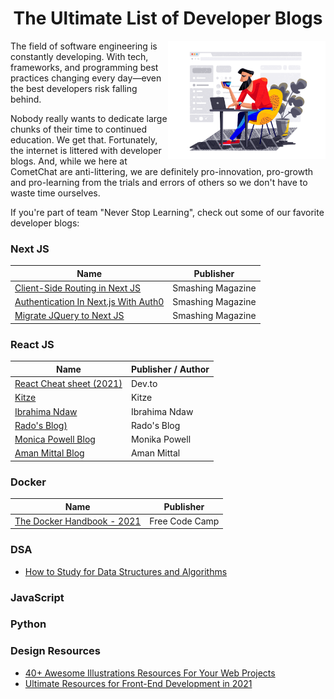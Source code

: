 
<h1 align="center">The Ultimate List of Developer Blogs</h1>

<img src="https://github.com/Subhampreet/DEV-Blogs/blob/main/public/illustration_design_in_progress_tubik.png" width="50%" align="right" />

The field of software engineering is constantly developing. With tech, frameworks, and programming best practices changing every day—even the best developers risk falling behind. 

Nobody really wants to dedicate large chunks of their time to continued education. We get that. Fortunately, the internet is littered with developer blogs. And, while we here at CometChat are anti-littering, we are definitely pro-innovation, pro-growth and pro-learning from the trials and errors of others so we don't have to waste time ourselves.

If you're part of team "Never Stop Learning", check out some of our favorite developer blogs:


### Next JS 

| Name                                                                              | Publisher                                         | 
| --------------------------------------------------------------------------------- | ---------------------------------------------------------- | 
| [Client-Side Routing in Next JS](https://www.smashingmagazine.com/2021/06/client-side-routing-next-js/) | Smashing Magazine |
| [Authentication In Next.js With Auth0](https://www.smashingmagazine.com/2021/05/implement-authentication-nextjs-auth0/) | Smashing Magazine |
| [Migrate JQuery to Next JS](https://www.smashingmagazine.com/2021/07/migrate-jquery-nextjs/) | Smashing Magazine |



### React JS

| Name                                                                              | Publisher / Author                                         | 
| --------------------------------------------------------------------------------- | ---------------------------------------------------------- | 
| [React Cheat sheet (2021)](https://dev.to/ericchapman/react-cheat-sheet-updated-may-2021-1mcd) | Dev.to |
| [Kitze](https://kitze.io/) | Kitze |
| [Ibrahima Ndaw](https://www.ibrahima-ndaw.com/) | Ibrahima Ndaw |
| [Rado's Blog)](https://blog.rstankov.com/) | Rado's Blog |
| [Monica Powell Blog](https://aboutmonica.com/writing/) | Monika Powell |
| [Aman Mittal Blog](https://amanhimself.dev/blog/) | Aman Mittal |

### Docker

| Name                                                                              | Publisher                                         | 
| --------------------------------------------------------------------------------- | ---------------------------------------------------------- | 
| [The Docker Handbook - 2021](https://www-freecodecamp-org.cdn.ampproject.org/c/s/www.freecodecamp.org/news/the-docker-handbook/amp/) | Free Code Camp |


### DSA

- [How to Study for Data Structures and Algorithms](https://medium.com/swlh/how-to-study-for-data-structures-and-algorithms-interviews-at-faang-65043e00b5df)

### JavaScript

### Python


### Design Resources
- [40+ Awesome Illustrations Resources For Your Web Projects](https://dev.to/kiranrajvjd/40-awesome-illustrations-resources-for-your-web-projects-2fea)
- [Ultimate Resources for Front-End Development in 2021 ](https://dev.to/rahxuls/free-ultimate-resources-for-front-end-development-in-2021-giveaway-3838)




